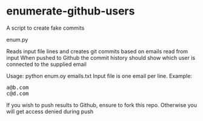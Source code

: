 # enumerate-github-users
A script to create fake commits

enum.py

Reads input file lines and creates git commits based on emails read from input
When pushed to Github the commit history should show which user is connected to the supplied email

Usage: python enum.oy emails.txt
Input file is one email per line. Example:
<pre>
a@b.com
c@d.com
</pre>

If you wish to push results to Github, ensure to fork this repo. Otherwise you will get access denied during push

